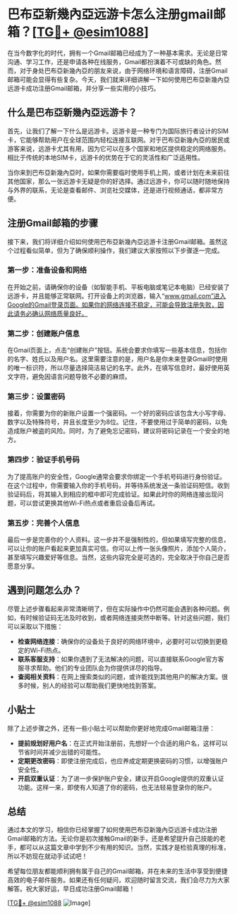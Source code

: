 # 巴布亞新幾內亞远游卡怎么注册gmail邮箱？[[TG💪+ @esim1088](https://t.me/s/esim1088)]

在当今数字化的时代，拥有一个Gmail邮箱已经成为了一种基本需求。无论是日常沟通、学习工作，还是申请各种在线服务，Gmail都扮演着不可或缺的角色。然而，对于身处巴布亞新幾內亞的朋友来说，由于网络环境和语言障碍，注册Gmail邮箱可能会显得有些复杂。今天，我们就来详细讲解一下如何使用巴布亞新幾內亞远游卡成功注册Gmail邮箱，并分享一些实用的小技巧。

## 什么是巴布亞新幾內亞远游卡？

首先，让我们了解一下什么是远游卡。远游卡是一种专门为国际旅行者设计的SIM卡，它能够帮助用户在全球范围内轻松连接互联网。对于巴布亞新幾內亞的居民或游客来说，远游卡尤其有用，因为它可以在多个国家和地区提供稳定的网络服务。相比于传统的本地SIM卡，远游卡的优势在于它的灵活性和广泛适用性。

当你来到巴布亞新幾內亞时，如果你需要临时使用手机上网，或者计划在未来前往其他国家，那么一张远游卡无疑是你的好选择。通过远游卡，你可以随时随地保持与外界的联系，无论是查看邮件、浏览社交媒体，还是进行视频通话，都非常方便。

## 注册Gmail邮箱的步骤

接下来，我们将详细介绍如何使用巴布亞新幾內亞远游卡注册Gmail邮箱。虽然这个过程看似简单，但为了确保顺利操作，我们建议大家按照以下步骤逐一完成。

### 第一步：准备设备和网络

在开始之前，请确保你的设备（如智能手机、平板电脑或笔记本电脑）已经安装了远游卡，并且能够正常联网。打开设备上的浏览器，输入“www.gmail.com”进入Google的Gmail登录页面。如果你的网络连接不稳定，可能会导致注册失败，因此请务必确认网络质量良好。

### 第二步：创建账户信息

在Gmail页面上，点击“创建账户”按钮。系统会要求你填写一些基本信息，包括你的名字、姓氏以及用户名。这里需要注意的是，用户名是你未来登录Gmail时使用的唯一标识符，所以尽量选择简洁易记的名字。此外，在填写信息时，最好使用英文字符，避免因语言问题导致不必要的麻烦。

### 第三步：设置密码

接着，你需要为你的新账户设置一个强密码。一个好的密码应该包含大小写字母、数字以及特殊符号，并且长度至少为8位。记住，不要使用过于简单的密码，以免造成账户被盗的风险。同时，为了避免忘记密码，建议将密码记录在一个安全的地方。

### 第四步：验证手机号码

为了提高账户的安全性，Google通常会要求你绑定一个手机号码进行身份验证。在这个过程中，你需要输入你的手机号码，并等待系统发送一条验证码短信。收到验证码后，将其输入到相应的框中即可完成验证。如果此时你的网络连接出现问题，可以尝试更换其他Wi-Fi热点或者重启设备后再试。

### 第五步：完善个人信息

最后一步是完善你的个人资料。这一步并不是强制性的，但如果填写完整的信息，可以让你的账户看起来更加真实可信。你可以上传一张头像照片，添加个人简介，甚至填写兴趣爱好等信息。当然，这些内容完全是可选的，完全取决于你自己是否愿意分享。

## 遇到问题怎么办？

尽管上述步骤看起来非常清晰明了，但在实际操作中仍然可能会遇到各种问题。例如，有时候验证码无法及时收到，或者网络连接突然中断等。针对这些问题，我们可以采取以下措施：

- **检查网络连接**：确保你的设备处于良好的网络环境中，必要时可以切换到更稳定的Wi-Fi热点。
- **联系客服支持**：如果你遇到了无法解决的问题，可以直接联系Google官方客服寻求帮助。他们的专业团队会为你提供详尽的指导。
- **查阅相关资料**：在网上搜索类似的问题，或许能找到其他用户的解决方案。很多时候，别人的经验可以帮助我们更快地找到答案。

## 小贴士

除了上述步骤之外，还有一些小贴士可以帮助你更好地完成Gmail邮箱注册：

- **提前规划好用户名**：在正式开始注册前，先想好一个合适的用户名，这样可以节省时间并减少出错的可能性。
- **定期更改密码**：即使注册完成后，也应养成定期更换密码的习惯，以增强账户安全性。
- **开启双重认证**：为了进一步保护账户安全，建议开启Google提供的双重认证功能。这样一来，即使有人知道了你的密码，也无法轻易登录你的账户。

## 总结

通过本文的学习，相信你已经掌握了如何使用巴布亞新幾內亞远游卡成功注册Gmail邮箱的方法。无论你是初次接触Gmail的新手，还是希望提升自己技能的老手，都可以从这篇文章中学到不少有用的知识。当然，实践才是检验真理的标准，所以不妨现在就动手试试吧！

希望每位朋友都能顺利拥有属于自己的Gmail邮箱，并在未来的生活中享受到便捷高效的电子邮件服务。如果还有任何疑问，欢迎随时留言交流，我们会尽力为大家解答。祝大家好运，早日成功注册Gmail邮箱！

[[TG💪+ @esim1088](https://t.me/s/esim1088) ![Image](https://i.postimg.cc/4NQfJmqS/Snipaste-2025-05-13-00-14-12.png)]